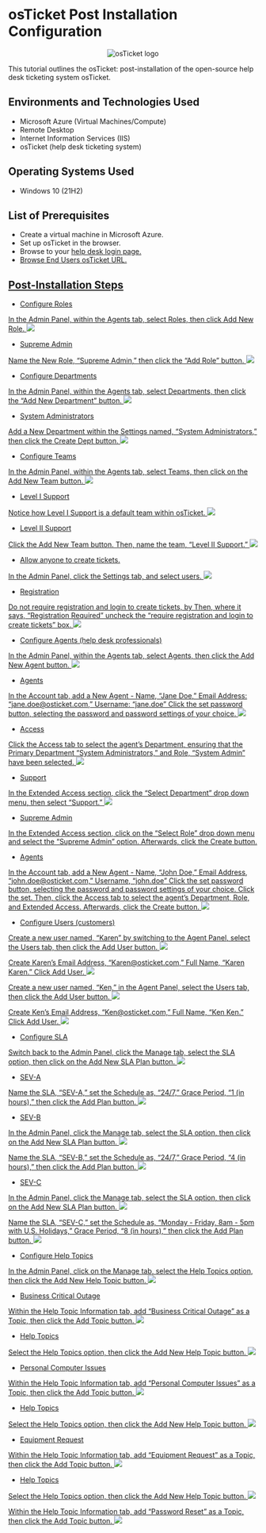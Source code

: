 # osTicket Post Installation Configuration
<p align="center">
<img src="https://i.imgur.com/Clzj7Xs.png" alt="osTicket logo"/>
</p>

This tutorial outlines the osTicket: post-installation of the open-source help desk ticketing system osTicket.<br />


<h2>Environments and Technologies Used</h2>

- Microsoft Azure (Virtual Machines/Compute)
- Remote Desktop
- Internet Information Services (IIS)
- osTicket (help desk ticketing system)

<h2>Operating Systems Used </h2>

- Windows 10</b> (21H2)

<h2>List of Prerequisites</h2>

- Create a virtual machine in Microsoft Azure.
- Set up osTicket in the browser.
- Browse to your <a href="http://localhost/osTicket/scp/login.php">help desk login page.
- Browse <a href="http://localhost/osTicket/">End Users osTicket URL.

<h2>Post-Installation Steps</h2>

- Configure Roles
<p>

<p>
In the Admin Panel, within the Agents tab, select Roles, then click Add New Role. <img src="https://imgur.com/VW2TU8x.png">
</p>
<p>
  
- Supreme Admin
 <p>
    
<p> 
Name the New Role, “Supreme Admin,” then click the “Add Role” button. <img src="https://imgur.com/8gDvdux.png">
</p>
<p>

  
- Configure Departments

<p>
In the Admin Panel, within the Agents tab, select Departments, then click the “Add New Department” button. <img src="https://imgur.com/aeO9g3A.png">
</p>
<p>

  
- System Administrators
  
<p>
Add a New Department within the Settings named, “System Administrators,” then click the Create Dept button. <img src="https://imgur.com/XAWStbW.png">
</p>
<p>

- Configure Teams
  
<p>
In the Admin Panel, within the Agents tab, select Teams, then click on the Add New Team button. <img src="https://imgur.com/jQjYPjM.png">
</p>
<p>

- Level I Support
  
<p>
Notice how Level I Support is a default team within osTicket. <img src="https://imgur.com/2n0dQ2U.png">
</p>
<p>
  
- Level II Support
  
<p>
Click the Add New Team button. Then, name the team, “Level II Support.” <img src="https://imgur.com/nU04zbv.png">
</p>
<p>
  
- Allow anyone to create tickets. 
  
<p>
In the Admin Panel, click the Settings tab, and select users. <img src="https://imgur.com/sEALYHY.png">
</p>
<p>
  
- Registration
  
<p>
Do not require registration and login to create tickets, by Then, where it says, “Registration Required” uncheck the “require registration and login to create tickets” box. <img src="https://imgur.com/MtVEbBD.png">
</p>
<p>
  
- Configure Agents (help desk professionals)
  
<p>
In the Admin Panel, within the Agents tab, select Agents, then click the Add New Agent button. <img src="https://imgur.com/2b0C19Z.png">
</p>
<p>
  
- Agents
  
<p>
In the Account tab, add a New Agent - Name, “Jane Doe,” Email Address: “jane.doe@osticket.com,” Username: “jane.doe” Click the set password button, selecting the password and password settings of your choice. <img src="https://imgur.com/bQtgYEX.png">
</p>
<p>
  
  - Access
  
<p>
Click the Access tab to select the agent’s Department, ensuring that the Primary Department “System Administrators,” and Role, “System Admin” have been selected. <img src=https://imgur.com/gwhIuJT.png">
</p>
<p>
  
 - Support
  
<p>
In the Extended Access section, click the “Select Department” drop down menu, then select “Support.” <img src="https://imgur.com/nLKMn96.png">
                               
- Supreme Admin
  
<p>
In the Extended Access section, click on the “Select Role” drop down menu and select the “Supreme Admin” option. Afterwards, click the Create button. <https://imgur.com/gwhIuJT.png">
</p>
<p>
  
- Agents
  
<p>
In the Account tab, add a New Agent - Name, “John Doe,” Email Address, “john.doe@osticket.com,” Username, “john.doe” Click the set password button, selecting the password and password settings of your choice. Click the set. Then, click the Access tab to select the agent’s Department, Role, and Extended Access. Afterwards, click the Create button. <img src="https://imgur.com/Q4bFPaq.png">
</p>
<p>
  
- Configure Users (customers)
  
<p>
Create a new user named, “Karen” by switching to the Agent Panel, select the Users tab, then click the Add User button. <img src="https://imgur.com/f25OtMv.png">
</p>
<p>
  
<p>
Create Karen’s Email Address, “Karen@osticket.com,” Full Name, “Karen Karen.” Click Add User. <img src="https://imgur.com/CCcdwDf.png">
</p>
<p>
  
<p>
Create a new user named, “Ken,” in the Agent Panel, select the Users tab, then click the Add User button. <img src="https://imgur.com/tstVOiS.png">
</p>
<p>
  
<p>
Create Ken’s Email Address, “Ken@osticket.com,” Full Name, “Ken Ken.” Click Add User. <img src="https://imgur.com/lbLWR1M.png">
</p>
<p>
  
- Configure SLA
  
<p>
Switch back to the Admin Panel, click the Manage tab, select the SLA option, then click on the Add New SLA Plan button. <img src="https://imgur.com/lxNq2Rt.png">
</p>
<p>
  
- SEV-A
  
<p>
Name the SLA, “SEV-A,” set the Schedule as, “24/7,” Grace Period, “1 (in hours),” then click the Add Plan button. <img src="https://imgur.com/SmCfXWs.png">
</p>
<p>
  
- SEV-B
  
<p>
In the Admin Panel, click the Manage tab, select the SLA option, then click on the Add New SLA Plan button. <img src="https://imgur.com/ETgbU6l.png">
</p>
<p>
  
<p>
Name the SLA, “SEV-B,” set the Schedule as, “24/7,” Grace Period, “4 (in hours),” then click the Add Plan button. <img src="https://imgur.com/BFdGJpm.png">
</p>
<p>
  
- SEV-C
  
<p>
In the Admin Panel, click the Manage tab, select the SLA option, then click on the Add New SLA Plan button. <img src="https://imgur.com/wHniEWB.png">
</p>
<p>
  
<p>
Name the SLA, “SEV-C,” set the Schedule as, “Monday - Friday, 8am - 5pm with U.S. Holidays,” Grace Period, “8 (in hours),” then click the Add Plan button. <img src="https://imgur.com/Yyqm7hn.png">
</p>
<p>

- Configure Help Topics

<p>
In the Admin Panel, click on the Manage tab, select the Help Topics option, then click the Add New Help Topic button. <img src="https://imgur.com/FBF4S98.png">
</p>
<p>
  
- Business Critical Outage
  
<p>
Within the Help Topic Information tab, add “Business Critical Outage” as a Topic, then click the Add Topic button. <img src="https://imgur.com/e5UquAT.png">
</p>
<p>

- Help Topics
  
<p>
Select the Help Topics option, then click the Add New Help Topic button. <img src="https://imgur.com/pjlYZuo.png">
</p>
<p>
  
- Personal Computer Issues
  
<p>
Within the Help Topic Information tab, add “Personal Computer Issues” as a Topic, then click the Add Topic button. <img src="https://imgur.com/5cRel3V.png">
</p>
<p>

- Help Topics
  
<p>
Select the Help Topics option, then click the Add New Help Topic button. <img src="https://imgur.com/pDq4Vw3.png">
</p>
<p>
  
- Equipment Request
  
<p>
Within the Help Topic Information tab, add “Equipment Request” as a Topic, then click the Add Topic button. <img src="https://imgur.com/u0wL58g.png">
</p>
<p>
  
- Help Topics
  
<p>
Select the Help Topics option, then click the Add New Help Topic button. <img src="https://imgur.com/eNOWgXy.png">
</p>
<p>
  

<p>
Within the Help Topic Information tab, add “Password Reset” as a Topic, then click the Add Topic button. <img src="https://imgur.com/5XgLSDq.png">
</p>
<p>
